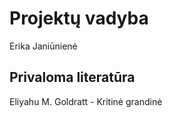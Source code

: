 # Projektų vadyba

Erika Janiūnienė

## Privaloma literatūra

Eliyahu M. Goldratt - Kritinė grandinė
